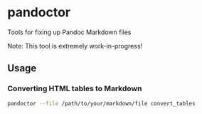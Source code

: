 # pandoctor
Tools for fixing up Pandoc Markdown files

Note: This tool is extremely work-in-progress!

## Usage

### Converting HTML tables to Markdown

```sh
pandoctor --file /path/to/your/markdown/file convert_tables
```
